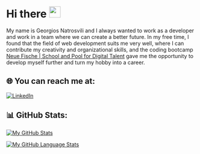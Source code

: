 <h1>Hi there <img src = "https://raw.githubusercontent.com/MartinHeinz/MartinHeinz/master/wave.gif" 
width = 30px></h1>

<p>My name is Georgios Natrosvili and I always wanted to work as a developer and 
work in a team where we can create a better future. In my free time, I found that 
the field of web development suits me very well, where I can contribute my creativity
and organizational skills, and the coding bootcamp <a color=`#181A1B` 
href="https://www.neuefische.de/">Neue Fische | School and Pool for Digital Talent</a> 
gave me the opportunity to develop myself further and turn my hobby into a career.</p>


## 🌐 You can reach me at:
[![LinkedIn](https://img.shields.io/badge/LinkedIn-%230077B5.svg?logo=linkedin&logoColor=white)](https://linkedin.com/in/Natrosvili) 

## 📊 GitHub Stats:
[![My GitHub Stats](https://github-readme-stats.vercel.app/api/?username=jasongaylord&count_private=true&theme=tokyonight&showicons=true)]()

[![My GitHub Language Stats](https://github-readme-stats.vercel.app/api/top-langs/?username=jasongaylord&langs_count=5&theme=tokyonight)]()

